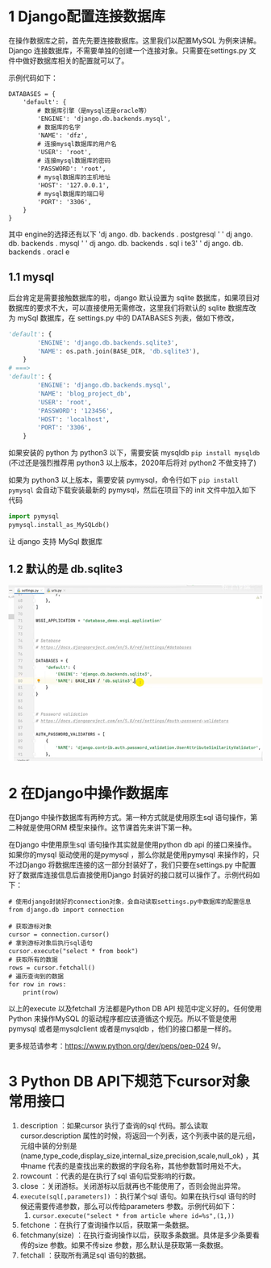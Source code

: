 
# 1 Django配置连接数据库

在操作数据库之前，首先先要连接数据库。这里我们以配置MySQL 为例来讲解。Django 连接数据库，不需要单独的创建一个连接对象。只需要在settings.py 文件中做好数据库相关的配置就可以了。

示例代码如下：

```
DATABASES = {
    'default': {
        # 数据库引擎（是mysql还是oracle等）
        'ENGINE': 'django.db.backends.mysql',
        # 数据库的名字
        'NAME': 'dfz',
        # 连接mysql数据库的用户名
        'USER': 'root',
        # 连接mysql数据库的密码
        'PASSWORD': 'root',
        # mysql数据库的主机地址
        'HOST': '127.0.0.1',
        # mysql数据库的端口号
        'PORT': '3306',
    }
}
```


其中 engine的选择还有以下 
'dj ango. db. backends . postgresql '
' dj ango. db. backends . mysql '
' dj ango. db. backends . sql i te3'
' dj ango. db. backends . oracl e

## 1.1 mysql


后台肯定是需要接触数据库的啦，django 默认设置为 sqlite 数据库，如果项目对数据库的要求不大，可以直接使用无需修改，这里我们将默认的 sqlite 数据库改为 mySql 数据库，在 settings.py 中的 DATABASES 列表，做如下修改，
```python
'default': {
        'ENGINE': 'django.db.backends.sqlite3',
        'NAME': os.path.join(BASE_DIR, 'db.sqlite3'),
    }
# ===>
'default': {
        'ENGINE': 'django.db.backends.mysql',
        'NAME': 'blog_project_db',
        'USER': 'root',
        'PASSWORD': '123456',
        'HOST': 'localhost',
        'PORT': '3306',
    }
```
如果安装的 python 为 python3 以下，需要安装 mysqldb
```pip install mysqldb```
(不过还是强烈推荐用 python3 以上版本，2020年后将对 python2 不做支持了)

如果为 python3 以上版本，需要安装 pymysql，命令行如下
```pip install pymysql```
会自动下载安装最新的 pymysql，然后在项目下的 init 文件中加入如下代码
```python
import pymysql
pymysql.install_as_MySQLdb()
```
让 django 支持 MySql 数据库

## 1.2 默认的是 db.sqlite3

![](04_模型model_数据库/images/Pasted%20image%2020240616212157.png)


# 2 在Django中操作数据库

在Django 中操作数据库有两种方式。第一种方式就是使用原生sql 语句操作，第二种就是使用ORM 模型来操作。这节课首先来讲下第一种。

在Django 中使用原生sql 语句操作其实就是使用python db api 的接口来操作。如果你的mysql 驱动使用的是pymysql ，那么你就是使用pymysql 来操作的，只不过Django 将数据库连接的这一部分封装好了，我们只要在settings.py 中配置好了数据库连接信息后直接使用Django 封装好的接口就可以操作了。示例代码如下：

```
# 使用django封装好的connection对象，会自动读取settings.py中数据库的配置信息
from django.db import connection

# 获取游标对象
cursor = connection.cursor()
# 拿到游标对象后执行sql语句
cursor.execute("select * from book")
# 获取所有的数据
rows = cursor.fetchall()
# 遍历查询到的数据
for row in rows:
    print(row)
```

以上的execute 以及fetchall 方法都是Python DB API 规范中定义好的。任何使用Python 来操作MySQL 的驱动程序都应该遵循这个规范。所以不管是使用pymysql 或者是mysqlclient 或者是mysqldb ，他们的接口都是一样的。

更多规范请参考：https://www.python.org/dev/peps/pep-024
9/。


# 3 Python DB API下规范下cursor对象常用接口

1. description ：如果cursor 执行了查询的sql 代码。那么读取cursor.description 属性的时候，将返回一个列表，这个列表中装的是元组，元组中装的分别是(name,type_code,display_size,internal_size,precision,scale,null_ok) ，其中name 代表的是查找出来的数据的字段名称，其他参数暂时用处不大。
2. rowcount ：代表的是在执行了sql 语句后受影响的行数。
3. close ：关闭游标。关闭游标以后就再也不能使用了，否则会抛出异常。
4. `execute(sql[,parameters])` ：执行某个sql 语句。如果在执行sql 语句的时候还需要传递参数，那么可以传给parameters 参数。示例代码如下：
    1. `cursor.execute("select * from article where id=%s",(1,))`
5. fetchone ：在执行了查询操作以后，获取第一条数据。
6. fetchmany(size) ：在执行查询操作以后，获取多条数据。具体是多少条要看传的size 参数。如果不传size 参数，那么默认是获取第一条数据。
7. fetchall ：获取所有满足sql 语句的数据。





